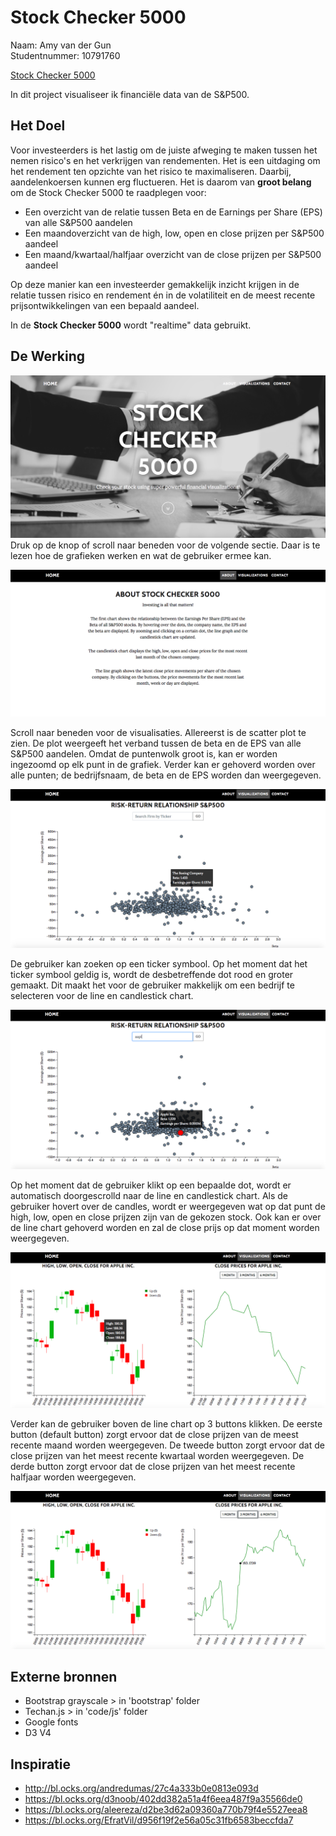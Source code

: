 # Stock Checker 5000
Naam: Amy van der Gun \
Studentnummer: 10791760

[Stock Checker 5000](https://amyvdgun.github.io/DataProject/)

In dit project visualiseer ik financiële data van de S&P500.

## Het Doel
Voor investeerders is het lastig om de juiste afweging te maken tussen het nemen risico's en het verkrijgen van rendementen. Het is een uitdaging om het rendement ten opzichte van het risico te maximaliseren. Daarbij, aandelenkoersen kunnen erg fluctueren. Het is daarom van **groot belang** om de Stock Checker 5000 te raadplegen voor:
- Een overzicht van de relatie tussen Beta en de Earnings per Share (EPS) van alle S&P500 aandelen
- Een maandoverzicht van de high, low, open en close prijzen per S&P500 aandeel
- Een maand/kwartaal/halfjaar overzicht van de close prijzen per S&P500 aandeel

Op deze manier kan een investeerder gemakkelijk inzicht krijgen in de relatie tussen risico en rendement én in de volatiliteit en de meest recente prijsontwikkelingen van een bepaald aandeel.

In de **Stock Checker 5000** wordt "realtime" data gebruikt.

## De Werking

![](doc/Voorkant.png)
Druk op de knop of scroll naar beneden voor de volgende sectie. Daar is te lezen hoe de grafieken werken en wat de gebruiker ermee kan.

![](doc/About.png)

Scroll naar beneden voor de visualisaties. Allereerst is de scatter plot te zien. De plot weergeeft het verband tussen de beta en de EPS van alle S&P500 aandelen. Omdat de puntenwolk groot is, kan er worden ingezoomd op elk punt in de grafiek. Verder kan er gehoverd worden over alle punten; de bedrijfsnaam, de beta en de EPS worden dan weergegeven.

![](doc/Scatter1.png)

De gebruiker kan zoeken op een ticker symbool. Op het moment dat het ticker symbool geldig is, wordt de desbetreffende dot rood en groter gemaakt. Dit maakt het voor de gebruiker makkelijk om een bedrijf te selecteren voor de line en candlestick chart.

![](doc/Scatter2.png)

Op het moment dat de gebruiker klikt op een bepaalde dot, wordt er automatisch doorgescrolld naar de line en candlestick chart. Als de gebruiker hovert over de candles, wordt er weergegeven wat op dat punt de high, low, open en close prijzen zijn van de gekozen stock. Ook kan er over de line chart gehoverd worden en zal de close prijs op dat moment worden weergegeven.

![](doc/Visueel1.png)

Verder kan de gebruiker boven de line chart op 3 buttons klikken. De eerste button (default button) zorgt ervoor dat de close prijzen van de meest recente maand worden weergegeven. De tweede button zorgt ervoor dat de close prijzen van het meest recente kwartaal worden weergegeven. De derde button zorgt ervoor dat de close prijzen van het meest recente halfjaar worden weergegeven.


![](doc/Visueel2.png)

## Externe bronnen
- Bootstrap grayscale > in 'bootstrap' folder
- Techan.js > in 'code/js' folder
- Google fonts
- D3 V4

## Inspiratie
- http://bl.ocks.org/andredumas/27c4a333b0e0813e093d
- https://bl.ocks.org/d3noob/402dd382a51a4f6eea487f9a35566de0
- https://bl.ocks.org/aleereza/d2be3d62a09360a770b79f4e5527eea8
- https://bl.ocks.org/EfratVil/d956f19f2e56a05c31fb6583beccfda7
